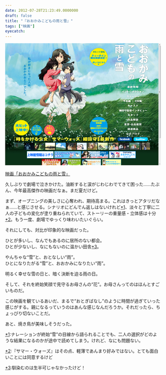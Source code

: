```yaml
---
date: 2012-07-28T21:23:49.0000000
draft: false
title: "『おおかみこどもの雨と雪』"
tags: ["映画"]
eyecatch: 
---
```

<p><img src="20120728205445.png" alt="f:id:daruyanagi:20120728205445p:plain" title="f:id:daruyanagi:20120728205445p:plain" class="hatena-fotolife"></p><p><a href="http://www.ookamikodomo.jp">&#x6620;&#x753B;&#x300C;&#x304A;&#x304A;&#x304B;&#x307F;&#x3053;&#x3069;&#x3082;&#x306E;&#x96E8;&#x3068;&#x96EA;&#x300D;</a></p><p>久しぶりで劇場で泣きかけた。油断すると涙がじわじわでてきて困った……たぶん、今年最高傑作の映画だなぁ。まだ夏だけど。</p><p>まず、オープニングの美しさに心奪われ、期待高まる。これはきっとアタリだなぁ……と感じさせる。シナリオにどんでん返しはないけれど<a href="#f1" name="fn1" title="ナレーションが終始“雪”の目線から語られることでも、二人の選択がどのような結果になるのかが途中で読めてしまう。けれど、なにも問題ない。">*1</a>、淡々と丁寧に二人の子どもの変化が塗り重ねられていて、ストーリーの重量感・立体感は十分<a href="#f2" name="fn2" title="『サマー・ウォーズ』はその点、軽薄であんまり好みではない。とても面白いことには同意するけど">*2</a>。もう一度、劇場でゆっくり味わいたいぐらい。</p><p>それにしても、対比が印象的な映画だった。</p><p>ひとが多いし、なんでもあるのに居所のない都会。<br />
ひとが少ないし、なにもないのに温かい田舎<a href="#f3" name="fn3" title="馴染むのは生半可じゃなかったけど！">*3</a>。</p><p>やんちゃな“雪”と、おとなしい“雨”。<br />
ひとになりたがる“雪”と、おおかみになりたい“雨”。</p><p>明るく幸せな雪の日と、暗く決断を迫る雨の日。</p><p>そして、それを終始笑顔で見守るお母さんの“花”。お母さんってのはほんとすごいものだ。</p><p>この映画を観ているあいだ、まるで“おとぎばなし”のように時間が過ぎていった感じがする。親になるっていうのはあんな感じなんだろうか。それだったら、ちょっぴり切ないことだ。</p><p>あと、焼き鳥が美味しそうだった。</p>
<div class="footnote">
<p class="footnote"><a href="#fn1" name="f1" class="footnote-number">*1</a><span class="footnote-delimiter">:</span><span class="footnote-text">ナレーションが終始“雪”の目線から語られることでも、二人の選択がどのような結果になるのかが途中で読めてしまう。けれど、なにも問題ない。</span></p>
<p class="footnote"><a href="#fn2" name="f2" class="footnote-number">*2</a><span class="footnote-delimiter">:</span><span class="footnote-text">『サマー・ウォーズ』はその点、軽薄であんまり好みではない。とても面白いことには同意するけど</span></p>
<p class="footnote"><a href="#fn3" name="f3" class="footnote-number">*3</a><span class="footnote-delimiter">:</span><span class="footnote-text">馴染むのは生半可じゃなかったけど！</span></p>
</div>
